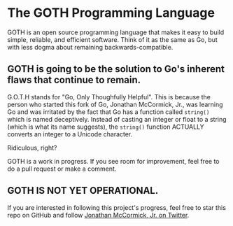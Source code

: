 # The GOTH Programming Language

GOTH is an open source programming language that makes it easy to build simple,
reliable, and efficient software. Think of it as the same as Go, but with less
dogma about remaining backwards-compatible. 

## GOTH is going to be the solution to Go's inherent flaws that continue to remain.
G.O.T.H stands for "Go, Only Thoughfully Helpful". This is because the person who 
started this fork of Go, Jonathan McCormick, Jr., was learning Go and was irritated 
by the fact that Go has a function called `string()` which is named deceptively. 
Instead of casting an integer or float to a string (which is what its name suggests), 
the `string()` function ACTUALLY converts an integer to a Unicode character. 

Ridiculous, right?

GOTH is a work in progress. If you see room for improvement, feel free to do a pull request or make a comment. 

## GOTH IS NOT YET OPERATIONAL.
If you are interested in following this project's progress, feel free to star this repo on GitHub and follow [Jonathan McCormick, Jr. on Twitter](https://twitter.com/LiberlandHacker).
